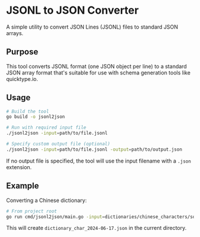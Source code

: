# JSONL to JSON Converter

A simple utility to convert JSON Lines (JSONL) files to standard JSON arrays.

## Purpose

This tool converts JSONL format (one JSON object per line) to a standard JSON array format that's suitable for use with schema generation tools like quicktype.io.

## Usage

```bash
# Build the tool
go build -o jsonl2json

# Run with required input file
./jsonl2json -input=path/to/file.jsonl

# Specify custom output file (optional)
./jsonl2json -input=path/to/file.jsonl -output=path/to/output.json
```

If no output file is specified, the tool will use the input filename with a `.json` extension.

## Example

Converting a Chinese dictionary:

```bash
# From project root
go run cmd/jsonl2json/main.go -input=dictionaries/chinese_characters/source/dictionary_char_2024-06-17.jsonl
```

This will create `dictionary_char_2024-06-17.json` in the current directory.
